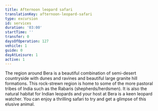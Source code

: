 ```yaml
---
title: Afternoon leopard safari
translationKey: afternoon-leopard-safari
type: excursion
id: services
duration: '03:00'
startTime: ''
transfer: 0
daysOfOperation: 127
vehicle: 1
guide: 0
dayAtLeisure: 1
active: 1
---
```

The region around Bera is a beautiful combination of semi-desert countryside with dunes and ravines and beautiful large granite hill formations. This rock-strewn region is home to some of the more pastoral tribes of India such as the Rabaris (shepherds/herdsmen). It is also the natural habitat for Indian leopards and your host at Bera is a keen leopard watcher. You can enjoy a thrilling safari to try and get a glimpse of this elusive animal.